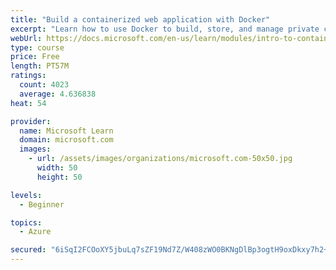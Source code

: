 ```yaml
---
title: "Build a containerized web application with Docker"
excerpt: "Learn how to use Docker to build, store, and manage private container images with the Azure Container Registry."
webUrl: https://docs.microsoft.com/en-us/learn/modules/intro-to-containers/
type: course
price: Free
length: PT57M
ratings:
  count: 4023
  average: 4.636838
heat: 54

provider:
  name: Microsoft Learn
  domain: microsoft.com
  images:
    - url: /assets/images/organizations/microsoft.com-50x50.jpg
      width: 50
      height: 50

levels:
  - Beginner

topics:
  - Azure

secured: "6iSqI2FCOoXY5jbuLq7sZF19Nd7Z/W408zWO0BKNgDlBp3ogtH9oxDkxy7h2+Q+oRK4ja0oxuA1V5p1l8m8LzanXBJySOfR8PQuM9DvMcRaFYiZZT92khImHL4sCg0xBXtplb85ngJ9OfoNg7rw1oxpg6K/zyoA/mPukj2GznRSLqdXZ0JzMt4w5FzhTgz64CM/w+qRVfpbE8Rv1M6mbae3Cw5OKGo9A2t8GbEd3eXvBpHAe7HIU9u6kBXYshYh6QwK2DkJOYogw9pVJZhXpAFr5x3IvP7gGZdN9T+WNtEvtl3KuHd+LhIlWRdrUlDb0EArwntqv7BvdTap0Rl4xmbZAeRZboVBlMUtNlmeptQ5CySkEgGFsuGf2mTf7Dj8KNGDmUBo5J0N98Vr8j9rMAddpiDCusXtvXmG5rGteSXw=;iBSlhT6ETsOeELrvelzqYg=="
---
```



